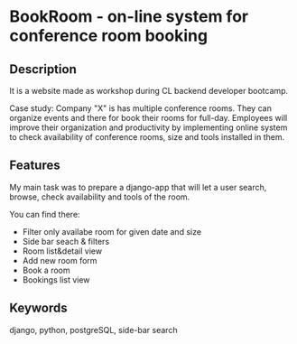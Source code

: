 # BookRoom - on-line system for conference room booking

Description
------------

It is a website made as workshop during CL backend developer bootcamp. 

Case study: 
Company "X" is has multiple conference rooms. They can organize events and there for book their rooms for full-day. 
Employees will improve their organization and productivity by implementing online system to check
availability of conference rooms, size and tools installed in them.

Features
------------

My main task was to prepare a django-app that will let a user search, browse, check availability and tools of the room.

You can find there:
 * Filter only availabe room for given date and size
 * Side bar seach & filters
 * Room list&detail view
 * Add new room form
 * Book a room
 * Bookings list view

Keywords
-------------
django, python, postgreSQL, side-bar search
